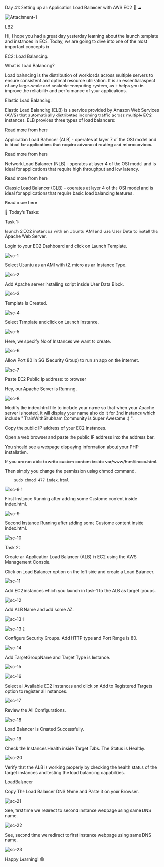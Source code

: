 Day 41: Setting up an Application Load Balancer with AWS EC2 🚀 ☁ 

 

 ![Attachment-1](https://user-images.githubusercontent.com/73602443/220233745-307d9c8e-f4d9-4f30-ae9f-675064b06d30.JPG)


LB2 

Hi, I hope you had a great day yesterday learning about the launch template and instances in EC2. Today, we are going to dive into one of the most important concepts in  

EC2: Load Balancing. 

 

What is Load Balancing? 

Load balancing is the distribution of workloads across multiple servers to ensure consistent and optimal resource utilization. It is an essential aspect of any large-scale and scalable computing system, as it helps you to improve the reliability and performance of your applications. 

Elastic Load Balancing: 

Elastic Load Balancing (ELB) is a service provided by Amazon Web Services (AWS) that automatically distributes incoming traffic across multiple EC2 instances. ELB provides three types of load balancers: 

Read more from here 

Application Load Balancer (ALB) - operates at layer 7 of the OSI model and is ideal for applications that require advanced routing and microservices. 

Read more from here 

Network Load Balancer (NLB) - operates at layer 4 of the OSI model and is ideal for applications that require high throughput and low latency. 

Read more from here 

Classic Load Balancer (CLB) - operates at layer 4 of the OSI model and is ideal for applications that require basic load balancing features. 

Read more here 

 

🎯 Today's Tasks: 

 

Task 1: 

launch 2 EC2 instances with an Ubuntu AMI and use User Data to install the Apache Web Server. 

Login to your EC2 Dashboard and click on Launch Template. 

 ![sc-1](https://user-images.githubusercontent.com/73602443/220233821-9b7ae444-32f0-4543-bac2-bd0e0fb6860e.JPG)


Select Ubuntu as an AMI with t2. micro as an Instance Type. 

 ![sc-2](https://user-images.githubusercontent.com/73602443/220233850-782cf595-2e64-4647-b8ef-8e2d715d2623.JPG)


Add Apache server installing script inside User Data Block. 

 ![sc-3](https://user-images.githubusercontent.com/73602443/220233870-bf506edd-4195-4c65-b60c-26ddd9b7b850.JPG)


Template Is Created. 

 ![sc-4](https://user-images.githubusercontent.com/73602443/220233887-f3792561-191c-4d24-8e9c-63397b3f67c9.JPG)


Select Template and click on Launch Instance. 

 ![sc-5](https://user-images.githubusercontent.com/73602443/220233902-aa5d60b3-2772-4820-bf7f-452c3ea0efd3.JPG)


Here, we specify No.of Instances we want to create. 

 ![sc-6](https://user-images.githubusercontent.com/73602443/220233925-d20e101a-7764-4b13-8ce1-fa84c73ede6f.JPG)


Allow Port 80 in SG (Security Group) to run an app on the internet. 

 ![sc-7](https://user-images.githubusercontent.com/73602443/220233935-4cb14232-a385-40dd-89f9-0922231e20a9.JPG)


Paste EC2 Public Ip address:<port no> to browser 

Hey, our Apache Server is Running. 

 ![sc-8](https://user-images.githubusercontent.com/73602443/220233977-cca87244-bcde-4fe6-8ff7-a34f9592b2b7.JPG)


Modify the index.html file to include your name so that when your Apache server is hosted, it will display your name also do it for 2nd instance which include " TrainWithShubham Community is Super Awesome :) ". 

Copy the public IP address of your EC2 instances. 

Open a web browser and paste the public IP address into the address bar. 

You should see a webpage displaying information about your PHP installation. 

 

If you are not able to write custom content inside var/www/html/index.html. 

Then simply you change the permission using chmod command. 

		sudo chmod 477 index.html 

 
![sc-9 1](https://user-images.githubusercontent.com/73602443/220234045-cf72e1b6-4c48-4ba1-a373-6da24cf86e54.JPG)

First Instance Running after adding some Custome content inside index.html. 

 ![sc-9](https://user-images.githubusercontent.com/73602443/220234057-1c5f979d-6e1e-4e74-9d39-990d8f0278f9.JPG)


Second Instance Running after adding some Custome content inside index.html. 

 
![sc-10](https://user-images.githubusercontent.com/73602443/220234065-366939b1-d4b0-4887-afa9-352c46b419e1.JPG)

 

Task 2: 

Create an Application Load Balancer (ALB) in EC2 using the AWS Management Console. 

Click on Load Balancer option on the left side and create a Load Balancer. 

 
![sc-11](https://user-images.githubusercontent.com/73602443/220234087-552486c8-cdc6-407d-889a-f17521e492e0.JPG)

Add EC2 instances which you launch in task-1 to the ALB as target groups. 

 ![sc-12](https://user-images.githubusercontent.com/73602443/220234110-cd66abd3-d150-4ef4-99b7-ef6667c5b6c7.JPG)


Add ALB Name and add some AZ. 

 ![sc-13 1](https://user-images.githubusercontent.com/73602443/220234126-d76df56a-6ef4-439b-97a2-04d3ff338c35.JPG)


 ![sc-13 2](https://user-images.githubusercontent.com/73602443/220234157-7eaf88bc-de0b-4edd-96c9-09305e56422e.JPG)


Configure Security Groups. Add HTTP type and Port Range is 80. 

 ![sc-14](https://user-images.githubusercontent.com/73602443/220234169-1d5db843-59a9-46ad-896f-f06adf87634b.JPG)


Add TargetGroupName and Target Type is Instance. 

 ![sc-15](https://user-images.githubusercontent.com/73602443/220234184-31e98e95-11ed-4538-a8b5-56e7ad4366ba.JPG)

![sc-16](https://user-images.githubusercontent.com/73602443/220234219-9ef16e71-93ab-4350-b768-6d420d7c0234.JPG)
 

Select all Available EC2 Instances and click on Add to Registered Targets option to register all instances. 

 ![sc-17](https://user-images.githubusercontent.com/73602443/220234501-b01de252-537a-4bba-a6e9-ab863568ce1f.JPG)



Review the All Configurations. 

 ![sc-18](https://user-images.githubusercontent.com/73602443/220234503-e4905ec6-9bf0-4fd5-8bd2-7e8b66f12410.JPG)


Load Balancer is Created Successfully. 

 ![sc-19](https://user-images.githubusercontent.com/73602443/220234525-1a3de68a-ae15-4fc8-b570-1fdc541470a9.JPG)


Check the Instances Health inside Target Tabs. The Status is Healthy. 

 ![sc-20](https://user-images.githubusercontent.com/73602443/220234536-b498ccd6-8abd-4466-ac64-57f46cabf85e.JPG)


Verify that the ALB is working properly by checking the health status of the target instances and testing the load balancing capabilities. 

LoadBalancer 

Copy The Load Balancer DNS Name and Paste it on your Browser. 

 ![sc-21](https://user-images.githubusercontent.com/73602443/220234606-feab5d12-8bc9-45b3-b3a5-fe032e91ffac.JPG)


See, first time we redirect to second instance webpage using same DNS name. 

 ![sc-22](https://user-images.githubusercontent.com/73602443/220234635-5391d685-dfe7-4b0f-a266-2980726b420d.JPG)


See, second time we redirect to first instance webpage using same DNS name. 

 
![sc-23](https://user-images.githubusercontent.com/73602443/220234646-842b313b-8e65-442c-a0d3-af2c94d6b754.JPG)

 

 

Happy Learning! 😃 

 
